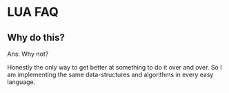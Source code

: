 # LUA FAQ
## Why do this?
Ans: Why not?

Honestly the only way to get better at something to do it over and over. So I am implementing the same data-structures and algorithms in every easy language.
